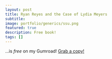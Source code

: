 ```yaml
---
layout: post
title: Ryan Reyes and the Case of Lydia Meyers
subtitle:
image: portfolio/generics/ssu.png
featured: true
description: Free book!
tags: []
---
```


...is *free* on my Gumroad! [Grab a copy!](https://harmonymotion.gumroad.com/l/hdedt)

